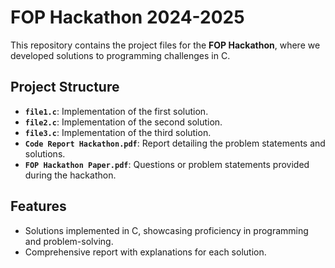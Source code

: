 # FOP Hackathon 2024-2025

This repository contains the project files for the **FOP Hackathon**, where we developed solutions to programming challenges in C.

## Project Structure
- **`file1.c`**: Implementation of the first solution.
- **`file2.c`**: Implementation of the second solution.
- **`file3.c`**: Implementation of the third solution.
- **`Code Report Hackathon.pdf`**: Report detailing the problem statements and solutions.
- **`FOP Hackathon Paper.pdf`**: Questions or problem statements provided during the hackathon.

## Features
- Solutions implemented in C, showcasing proficiency in programming and problem-solving.
- Comprehensive report with explanations for each solution.
